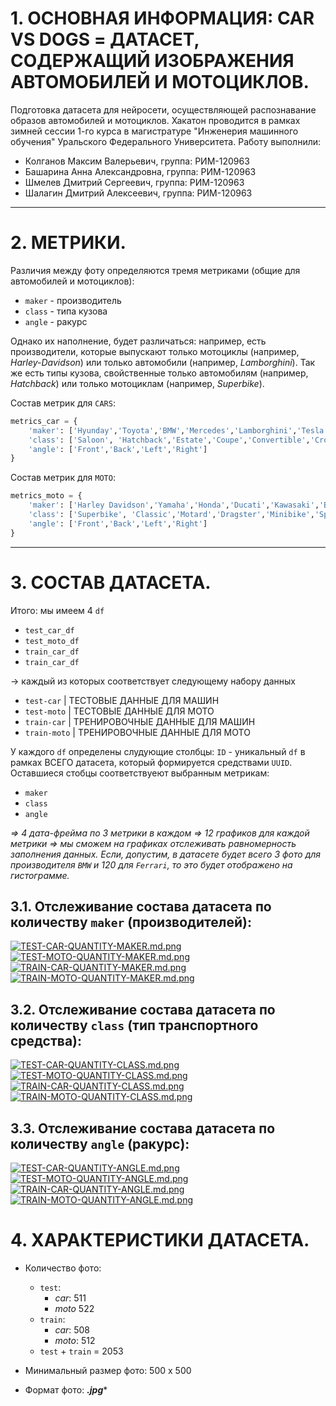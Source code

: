 # 1. ОСНОВНАЯ ИНФОРМАЦИЯ: CAR VS DOGS = ДАТАСЕТ, СОДЕРЖАЩИЙ ИЗОБРАЖЕНИЯ АВТОМОБИЛЕЙ И МОТОЦИКЛОВ.
Подготовка датасета для нейросети, осуществляющей распознавание образов автомобилей и мотоциклов. Хакатон проводится в рамках зимней сессии 1-го курса в магистратуре "Инженерия машинного обучения" Уральского Федерального Университета. Работу выполнили:
- Колганов Максим Валерьевич, группа: РИМ-120963
- Башарина Анна Александровна, группа: РИМ-120963
- Шмелев Дмитрий Сергеевич, группа: РИМ-120963
- Шалагин Дмитрий Алексеевич, группа: РИМ-120963

---
# 2. МЕТРИКИ.
Различия между фоту определяются тремя метриками (общие для автомобилей и мотоциклов):
* `maker` - производитель
* `class` - типа кузова
* `angle` - ракурс

Однако их наполнение, будет различаться: например, есть производители, которые выпускают только мотоциклы (например, *Harley-Davidson*) или только автомобили (например, *Lamborghini*). Так же есть типы кузова, свойственные только автомобилям (например, *Hatchback*) или только мотоциклам (например, *Superbike*).

Состав метрик для `CARS`:
``` python
metrics_car = {
    'maker': ['Hyunday','Toyota','BMW','Mercedes','Lamborghini','Tesla','Honda'],
    'class': ['Saloon', 'Hatchback','Estate','Coupe','Convertible','Crossover'],
    'angle': ['Front','Back','Left','Right']
}
```

Состав метрик для `MOTO`:
``` python
metrics_moto = {
    'maker': ['Harley Davidson','Yamaha','Honda','Ducati','Kawasaki','BMW','Suzuki'],
    'class': ['Superbike', 'Classic','Motard','Dragster','Minibike','Sportbike',],
    'angle': ['Front','Back','Left','Right']
}
```
---
# 3. СОСТАВ ДАТАСЕТА.
Итого: мы имеем 4 `df`

*   `test_car_df`
*   `test_moto_df`
*   `train_car_df`
*   `train_car_df`

-> каждый из которых соответствует следующему набору данных
*   `test-car` | ТЕСТОВЫЕ ДАННЫЕ ДЛЯ МАШИН
*   `test-moto` | ТЕСТОВЫЕ ДАННЫЕ ДЛЯ МОТО
*   `train-car` | ТРЕНИРОВОЧНЫЕ ДАННЫЕ ДЛЯ МАШИН
*   `train-moto` | ТРЕНИРОВОЧНЫЕ ДАННЫЕ ДЛЯ МОТО

У каждого `df` определены слудующие столбцы:
`ID` - уникальный `df` в рамках ВСЕГО датасета, который формируется средствами `UUID`.
Оставшиеся стобцы соответствуеют выбранным метрикам:

*   `maker`
*   `class`
*   `angle`

*=> 4 дата-фрейма по 3 метрики в каждом => 12 графиков для каждой метрики => мы сможем на графиках отслеживать равномерность заполнения данных. Если, допустим, в датасете будет всего 3 фото для производителя `BMW` и 120 для `Ferrari`, то это будет отображено на гистограмме.*

## 3.1. Отслеживание состава датасета по количеству `maker` (производителей):

[![TEST-CAR-QUANTITY-MAKER.md.png](https://d.radikal.host/2023/01/20/TEST-CAR-QUANTITY-MAKER.md.png)](https://radikal.host/i/JB3KZx)
[![TEST-MOTO-QUANTITY-MAKER.md.png](https://d.radikal.host/2023/01/20/TEST-MOTO-QUANTITY-MAKER.md.png)](https://radikal.host/i/JB3VhI)
[![TRAIN-CAR-QUANTITY-MAKER.md.png](https://b.radikal.host/2023/01/20/TRAIN-CAR-QUANTITY-MAKER.md.png)](https://radikal.host/i/JB3igh)
[![TRAIN-MOTO-QUANTITY-MAKER.md.png](https://b.radikal.host/2023/01/20/TRAIN-MOTO-QUANTITY-MAKER.md.png)](https://radikal.host/i/JB3rpC)

## 3.2. Отслеживание состава датасета по количеству `class` (тип транспортного средства):
[![TEST-CAR-QUANTITY-CLASS.md.png](https://b.radikal.host/2023/01/20/TEST-CAR-QUANTITY-CLASS.md.png)](https://radikal.host/i/JBCgFu)
[![TEST-MOTO-QUANTITY-CLASS.md.png](https://b.radikal.host/2023/01/20/TEST-MOTO-QUANTITY-CLASS.md.png)](https://radikal.host/i/JBCd8D)
[![TRAIN-CAR-QUANTITY-CLASS.md.png](https://d.radikal.host/2023/01/20/TRAIN-CAR-QUANTITY-CLASS.md.png)](https://radikal.host/i/JBCltr)
[![TRAIN-MOTO-QUANTITY-CLASS.md.png](https://d.radikal.host/2023/01/20/TRAIN-MOTO-QUANTITY-CLASS.md.png)](https://radikal.host/i/JBCoPQ)

## 3.3. Отслеживание состава датасета по количеству `angle` (ракурс):

[![TEST-CAR-QUANTITY-ANGLE.md.png](https://d.radikal.host/2023/01/20/TEST-CAR-QUANTITY-ANGLE.md.png)](https://radikal.host/i/JBCuxz)
[![TEST-MOTO-QUANTITY-ANGLE.md.png](https://d.radikal.host/2023/01/20/TEST-MOTO-QUANTITY-ANGLE.md.png)](https://radikal.host/i/JBCM9K)
[![TRAIN-CAR-QUANTITY-ANGLE.md.png](https://b.radikal.host/2023/01/20/TRAIN-CAR-QUANTITY-ANGLE.md.png)](https://radikal.host/i/JBC9id)
[![TRAIN-MOTO-QUANTITY-ANGLE.md.png](https://b.radikal.host/2023/01/20/TRAIN-MOTO-QUANTITY-ANGLE.md.png)](https://radikal.host/i/JBCLl8)

# 4. ХАРАКТЕРИСТИКИ ДАТАСЕТА.
* Количество фото:
    * `test`:
        * *car*: 511
        * *moto* 522
    * `train`:
        * *car*: 508
        * *moto*: 512
    * `test` + `train` = 2053
    
* Минимальный размер фото: 500 x 500
* Формат фото: ***.jpg****
